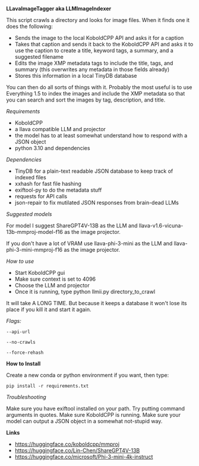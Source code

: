 **LLavaImageTagger aka LLMImageIndexer**

This script crawls a directory and looks for image files. When it finds one it does the following:

* Sends the image to the local KoboldCPP API and asks it for a caption
* Takes that caption and sends it back to the KoboldCPP API and asks it to use the caption to create a title, keyword tags, a summary, and a suggested filename
* Edits the image XMP metadata tags to include the title, tags, and summary (this overwrites any metadata in those fields already)
* Stores this information in a local TinyDB database

You can then do all sorts of things with it. Probably the most useful is to use Everything 1.5 to index the images and include the XMP metadata so that you can search and sort the images by tag, description, and title.

*Requirements*

* KoboldCPP
* a llava compatible LLM and projector
* the model has to at least somewhat understand how to respond with a JSON object
* python 3.10 and dependencies

*Dependencies*

* TinyDB for a plain-text readable JSON database to keep track of indexed files
* xxhash for fast file hashing
* exiftool-py to do the metadata stuff
* requests for API calls
* json-repair to fix mutilated JSON responses from brain-dead LLMs

*Suggested models*

For model I suggest ShareGPT4V-13B as the LLM and llava-v1.6-vicuna-13b-mmproj-model-f16 as the image projector.

If you don't have a lot of VRAM use llava-phi-3-mini as the LLM and llava-phi-3-mini-mmproj-f16 as the image projector.

*How to use*

* Start KoboldCPP gui
* Make sure context is set to 4096 
* Choose the LLM and projector
* Once it is running, type python llmii.py directory_to_crawl

It will take A LONG TIME. But because it keeps a database it won't lose its place if you kill it and start it again.

*Flags:*

```
--api-url

--no-crawls

--force-rehash
```

**How to Install**

Create a new conda or python environment if you want, then type:

```
pip install -r requirements.txt
```

*Troubleshooting*

Make sure you have exiftool installed on your path. Try putting command arguments in quotes. Make sure KoboldCPP is running. Make sure your model can output a JSON object in a somewhat not-stupid way.

**Links**

* https://huggingface.co/koboldcpp/mmproj
* https://huggingface.co/Lin-Chen/ShareGPT4V-13B
* https://huggingface.co/microsoft/Phi-3-mini-4k-instruct   
